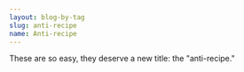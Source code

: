 ```yaml
---
layout: blog-by-tag
slug: anti-recipe
name: Anti-recipe
---
```


These are so easy, they deserve a new title: the "anti-recipe." 
